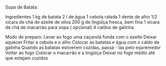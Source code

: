 Sopa de Batata:

Ingredientes
1 kg de batata
2 l de água
1 cebola ralada
1 dente de alho
1/2 xícara de chá de azeite de oliva
200 g de lingüiça fresca, bem fina
1 xícara de chá de macarrão para sopa ( opcional)
4 caldos de galinha

Modo de preparo:
Levar ao fogo uma caçarola funda com o azeite
Deixar aquecer
Fritar a cebola e o alho
Colocar as batatas e água com o caldo de galinha
Quando as batatas estiverem cozidas, passá - las pelo espremedor
Voltar ao fogo
Colocar o macarrão e a lingüiça
Deixar no fogo médio até que estejam cozidos



